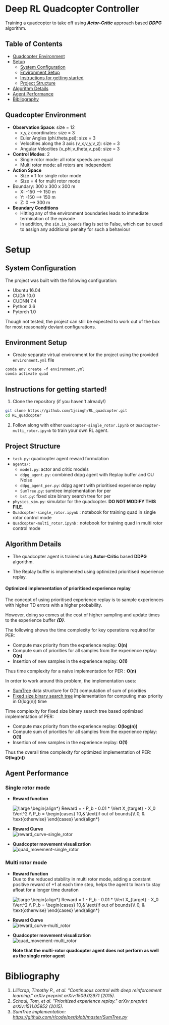 # Deep RL Quadcopter Controller

Training a quadcopter to take off using ***Actor-Critic*** approach based ***DDPG*** algorithm.


## Table of Contents

* [Quadcopter Environment](#quadcopter-environment)
* [Setup](#setup)
    * [System Configuration](#system-configuration)
    * [Environment Setup](#environment-setup)
    * [Instructions for getting started](#instructions-for-getting-started)
    * [Project Structure](#project-structure)
* [Algorithm Details](#algorithm-details)
* [Agent Performance](#agent-performance)
* [Bibliography](#bibliography)

## Quadcopter Environment

* **Observation Space**: size = 12
    - x,y,z coordinates: size = 3
    - Euler Angles (phi.theta,psi): size = 3
    - Velocities along the 3 axis (v_x,v_y,v_z): size = 3
    - Angular Velocities (v_phi,v_theta,v_psi): size = 3
* **Control Modes**: 2
    - Single rotor mode: all rotor speeds are equal
    - Multi rotor mode: all rotors are independent
* **Action Space** 
    - Size = 1 for single rotor mode
    - Size = 4 for multi rotor mode
* Boundary: 300 x 300 x 300 m
    - X: -150 --> 150 m
    - Y: -150 --> 150 m
    - Z: 0 --> 300 m
* **Boundary Conditions**
    - Hitting any of the environment boundaries leads to immediate termination of the episode
    - In addition, the `sim.in_bounds` flag is set to False, which can be used to assign any additional penalty for such a behaviour

# Setup

## System Configuration
The project was built with the following configuration:

* Ubuntu 16.04
* CUDA 10.0
* CUDNN 7.4
* Python 3.6
* Pytorch 1.0

Though not tested, the project can still be expected to work out of the box for most reasonably deviant configurations.

## Environment Setup

* Create separate virtual environment for the project using the provided `environment.yml` file
```
conda env create -f environment.yml
conda activate quad
```

## Instructions for getting started!

1. Clone the repository (if you haven't already!)
```bash
git clone https://github.com/1jsingh/RL_quadcopter.git
cd RL_quadcopter
```

2. Follow along with either `Quadcopter-single_rotor.ipynb` or `Quadcopter-multi_rotor.ipynb` to train your own RL agent.

## Project Structure

- `task.py`: quadcopter agent reward formulation
- `agents/`: 
    * `model.py`: actor and critic models
    * `ddpg_agent.py`: combined ddpg agent with Replay buffer and OU Noise
    * `ddpg_agent_per.py`: ddpg agent with prioritised experience replay
    * `SumTree.py`: sumtree implementation for per
    * `bst.py`: fixed size binary search tree for per
- `physics_sim.py`: simulator for the quadcopter.  **DO NOT MODIFY THIS FILE**.
- `Quadcopter-single_rotor.ipynb` : notebook for training quad in single rotor control mode
- `Quadcopter-multi_rotor.ipynb` : notebook for training quad in multi rotor control mode

## Algorithm Details

* The quadcopter agent is trained using **Actor-Critic** based **DDPG** algorithm.

* The Replay buffer is implemented using optimized prioritised experience replay.

#### Optimized implementation of prioritised experience replay 
The concept of using prioritised experience replay is to sample experiences with higher TD errors with a higher probability.

However, doing so comes at the cost of higher sampling and update times to the experience buffer ***{D}***. 

The following shows the time complexity for key operations required for PER:

* Compute max priority from the experience replay: **O(n)**
* Compute sum of priorities for all samples from the experience replay: **O(n)**
* Insertion of new samples in the experience replay: **O(1)**

Thus time complexity for a naive implementation for PER : **O(n)**

In order to work around this problem, the implementation uses:

* [SumTree](agents/SumTree.py) data structure for O(1) computation of sum of priorities
* [Fixed size binary search tree](agents/bst.py) implementation for computing max priority in O(log(n)) time

Time complexity for fixed size binary search tree based optimized implementation of PER:

* Compute max priority from the experience replay: **O(log(n))**
* Compute sum of priorities for all samples from the experience replay: **O(1)**
* Insertion of new samples in the experience replay: **O(1)**


Thus the overall time complexity for optimized implementation of PER: **O(log(n))**

## Agent Performance

### Single rotor mode

* **Reward function** 
 
    <img src="https://latex.codecogs.com/svg.latex?\normal&space;\begin{align*}&space;Reward&space;=&space;-&space;P_b&space;-&space;0.01&space;*&space;\Vert&space;X_{target}&space;-&space;X_0&space;\Vert^2&space;\\&space;P_b&space;=&space;\begin{cases}&space;10,&&space;\text{if&space;out&space;of&space;bounds}\\&space;0,&space;&&space;\text{otherwise}&space;\end{cases}&space;\end{align*}" title="\large \begin{align*} Reward = - P_b - 0.01 * \Vert X_{target} - X_0 \Vert^2 \\ P_b = \begin{cases} 10,& \text{if out of bounds}\\ 0, & \text{otherwise} \end{cases} \end{align*}" />  

* **Reward Curve**  
    <img src='images/reward_curve-single_rotor.png' alt='reward_curve-single_rotor'>
* **Quadcopter movement visualization**  
    <img src='images/quad_movement-single_rotor.png' alt='quad_movement-single_rotor'>

### Multi rotor mode

* **Reward function**  
    Due to the reduced stability in multi rotor mode, adding a constant positive reward of +1 at each time step, helps the agent to learn to stay afloat for a longer time duration  

    <img src="https://latex.codecogs.com/svg.latex?\normal&space;\begin{align*}&space;Reward&space;=&space;1&space;-&space;P_b&space;-&space;0.01&space;*&space;\Vert&space;X_{target}&space;-&space;X_0&space;\Vert^2&space;\\&space;P_b&space;=&space;\begin{cases}&space;10,&&space;\text{if&space;out&space;of&space;bounds}\\&space;0,&space;&&space;\text{otherwise}&space;\end{cases}&space;\end{align*}" title="\large \begin{align*} Reward = 1 - P_b - 0.01 * \Vert X_{target} - X_0 \Vert^2 \\ P_b = \begin{cases} 10,& \text{if out of bounds}\\ 0, & \text{otherwise} \end{cases} \end{align*}" />  

* **Reward Curve**  
    <img src='images/reward_curve-multi_rotor.png' alt='reward_curve-multi_rotor'>
* **Quadcopter movement visualization**  
    <img src='images/quad_movement-multi_rotor.png' alt='quad_movement-multi_rotor'>  

    **Note that the multi-rotor quadcopter agent does not perform as well as the single rotor agent**

# Bibliography

1. <cite>Lillicrap, Timothy P., et al. "Continuous control with deep reinforcement learning." arXiv preprint arXiv:1509.02971 (2015).</cite>
2. <cite>Schaul, Tom, et al. "Prioritized experience replay." arXiv preprint arXiv:1511.05952 (2015).</cite>
3. <cite>SumTree implementation: https://github.com/rlcode/per/blob/master/SumTree.py</cite>
